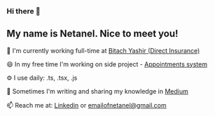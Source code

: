 ### Hi there 👋
## My name is Netanel. Nice to meet you!

<div>
  <p>🏢 I'm currently working full-time at <a href="https://www.555.co.il">Bitach Yashir (Direct Insurance)</a><p>
  <p>😄 In my free time I'm working on side project - <a href="https://github.com/netanelvaknin/dntor-client"/>Appointments system</a></p>
  <p>⚙️ I use daily: .ts, .tsx, .js</p>
  <p>💅 Sometimes I'm writing and sharing my knowledge in <a href="https://medium.com/@vakninetanel">Medium</a></p>
  <p>📫 Reach me at: <a href="">Linkedin</a> or <a href="mailto:emailofnetanel@gmail.com">emailofnetanel@gmail.com</a><p>
</div>

<!--
**netanelvaknin/netanelvaknin** is a ✨ _special_ ✨ repository because its `README.md` (this file) appears on your GitHub profile.

Here are some ideas to get you started:

- 🔭 I’m currently working on ...
- 🌱 I’m currently learning ...
- 👯 I’m looking to collaborate on ...
- 🤔 I’m looking for help with ...
- 💬 Ask me about ...
- 📫 How to reach me: ...
- 😄 Pronouns: ...
- ⚡ Fun fact: ...
-->
